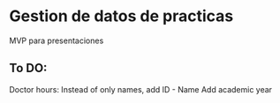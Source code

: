 # Gestion de datos de practicas
MVP para presentaciones


## To DO: 
Doctor hours: Instead of only names, add ID - Name
Add academic year
